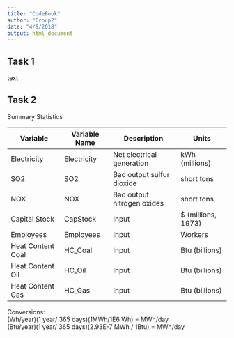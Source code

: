 ```yaml
---
title: "CodeBook"
author: "Group2"
date: "4/9/2018"
output: html_document
---
```


## Task 1

text



## Task 2


Summary Statistics

Variable     | Variable Name   | Description                  |Units
-------------| ----------------|------------------------------|----------
Electricity  | Electricity     | Net electrical generation    |kWh (millions)
SO2          | SO2             | Bad output sulfur dioxide    |short tons
NOX          | NOX             |Bad output nitrogen oxides    |short tons
Capital Stock| CapStock        | Input                        |$ (millions, 1973)
Employees    | Employees       |Input                         |Workers
Heat Content Coal | HC_Coal    |Input                         |Btu (billions)
Heat Content Oil | HC_Oil      |Input                         |Btu (billions)
Heat Content Gas | HC_Gas      |Input                         |Btu (billions)

Conversions:  
(Wh/year)(1 year/ 365 days)(1MWh/1E6 Wh) = MWh/day  
(Btu/year)(1 year/ 365 days)(2.93E-7 MWh / 1Btu) = MWh/day